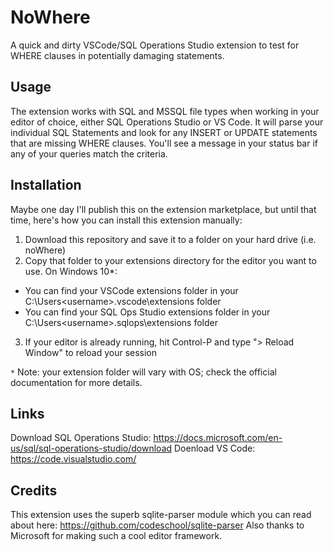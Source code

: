 # NoWhere
A quick and dirty VSCode/SQL Operations Studio extension to test for WHERE clauses in potentially damaging statements.

## Usage
The extension works with SQL and MSSQL file types when working in your editor of choice, either SQL Operations Studio or VS Code. It will parse your individual SQL Statements and look for any INSERT or UPDATE statements that are missing WHERE clauses. You'll see a message in your status bar if any of your queries match the criteria.

## Installation
Maybe one day I'll publish this on the extension marketplace, but until that time, here's how you can install this extension manually:
1. Download this repository and save it to a folder on your hard drive (i.e. noWhere)
2. Copy that folder to your extensions directory for the editor you want to use. On Windows 10*:
  * You can find your VSCode extensions folder in your C:\Users\<username>\.vscode\extensions folder
  * You can find your SQL Ops Studio extensions folder in your C:\Users\<username>\.sqlops\extensions folder
3. If your editor is already running, hit Control-P and type "> Reload Window" to reload your session

`*` Note: your extension folder will vary with OS; check the official documentation for more details.

## Links
Download SQL Operations Studio: https://docs.microsoft.com/en-us/sql/sql-operations-studio/download
Doenload VS Code: https://code.visualstudio.com/

## Credits
This extension uses the superb sqlite-parser module which you can read about here: https://github.com/codeschool/sqlite-parser
Also thanks to Microsoft for making such a cool editor framework.